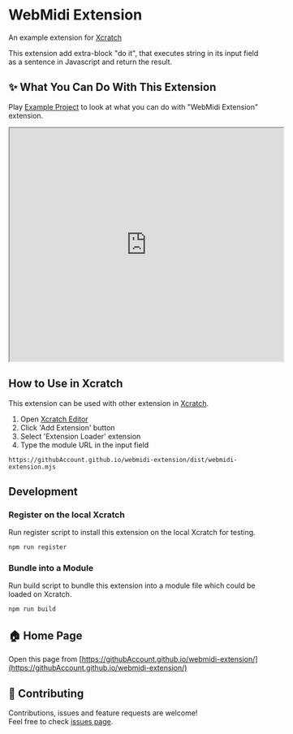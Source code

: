 # WebMidi Extension
An example extension for [Xcratch](https://xcratch.github.io/)

This extension add extra-block "do it", that executes string in its input field as a sentence in Javascript and return the result.


## ✨ What You Can Do With This Extension

Play [Example Project](https://xcratch.github.io/editor/#https://githubAccount.github.io/webmidi-extension/projects/example.sb3) to look at what you can do with "WebMidi Extension" extension. 
<iframe src="https://xcratch.github.io/editor/player#https://githubAccount.github.io/webmidi-extension/projects/example.sb3" width="540px" height="460px"></iframe>


## How to Use in Xcratch

This extension can be used with other extension in [Xcratch](https://xcratch.github.io/). 
1. Open [Xcratch Editor](https://xcratch.github.io/editor)
2. Click 'Add Extension' button
3. Select 'Extension Loader' extension
4. Type the module URL in the input field 
```
https://githubAccount.github.io/webmidi-extension/dist/webmidi-extension.mjs
```

## Development

### Register on the local Xcratch

Run register script to install this extension on the local Xcratch for testing.

```sh
npm run register
```

### Bundle into a Module

Run build script to bundle this extension into a module file which could be loaded on Xcratch.

```sh
npm run build
```

## 🏠 Home Page

Open this page from [https://githubAccount.github.io/webmidi-extension/](https://githubAccount.github.io/webmidi-extension/)


## 🤝 Contributing

Contributions, issues and feature requests are welcome!<br />Feel free to check [issues page](https://github.com/githubAccount/webmidi-extension/issues). 
